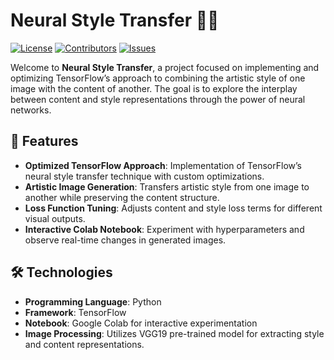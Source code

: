 # Neural Style Transfer 🎨🧠

[![License](https://img.shields.io/github/license/Gabrielebandino/NeuralStyleTransfer)](LICENSE)
[![Contributors](https://img.shields.io/github/contributors/Gabrielebandino/NeuralStyleTransfer)](https://github.com/Gabrielebandino/NeuralStyleTransfer/graphs/contributors)
[![Issues](https://img.shields.io/github/issues/Gabrielebandino/NeuralStyleTransfer)](https://github.com/Gabrielebandino/NeuralStyleTransfer/issues)

Welcome to **Neural Style Transfer**, a project focused on implementing and optimizing TensorFlow’s approach to combining the artistic style of one image with the content of another. The goal is to explore the interplay between content and style representations through the power of neural networks.

## 🚀 Features

- **Optimized TensorFlow Approach**: Implementation of TensorFlow’s neural style transfer technique with custom optimizations.
- **Artistic Image Generation**: Transfers artistic style from one image to another while preserving the content structure.
- **Loss Function Tuning**: Adjusts content and style loss terms for different visual outputs.
- **Interactive Colab Notebook**: Experiment with hyperparameters and observe real-time changes in generated images.

## 🛠️ Technologies

- **Programming Language**: Python
- **Framework**: TensorFlow
- **Notebook**: Google Colab for interactive experimentation
- **Image Processing**: Utilizes VGG19 pre-trained model for extracting style and content representations.
